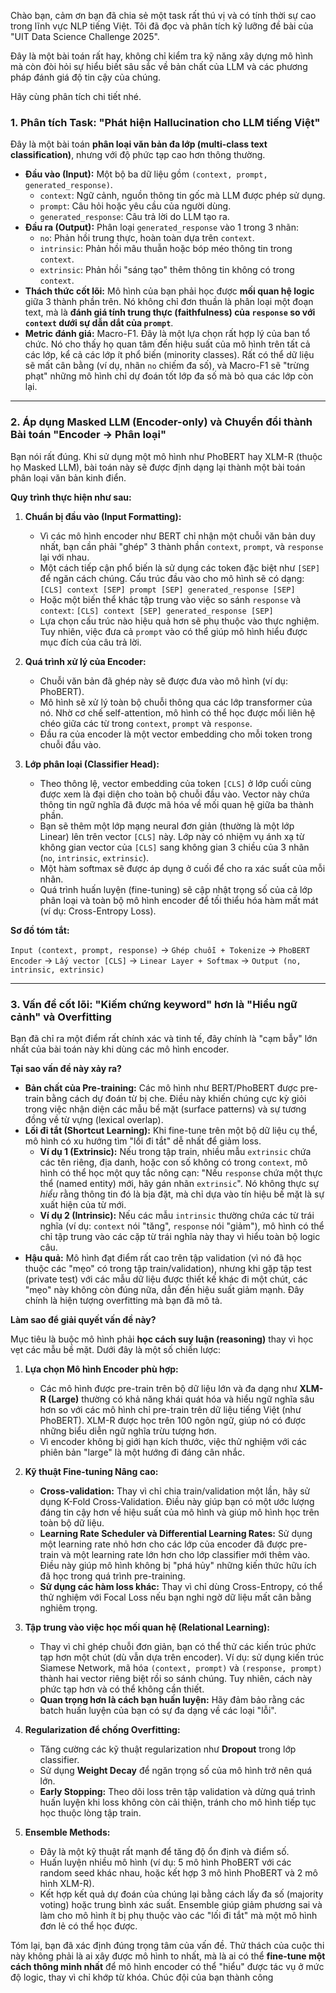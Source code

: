 Chào bạn, cảm ơn bạn đã chia sẻ một task rất thú vị và có tính thời sự cao trong lĩnh vực NLP tiếng Việt. Tôi đã đọc và phân tích kỹ lưỡng đề bài của "UIT Data Science Challenge 2025".

Đây là một bài toán rất hay, không chỉ kiểm tra kỹ năng xây dựng mô hình mà còn đòi hỏi sự hiểu biết sâu sắc về bản chất của LLM và các phương pháp đánh giá độ tin cậy của chúng.

Hãy cùng phân tích chi tiết nhé.

### 1. Phân tích Task: "Phát hiện Hallucination cho LLM tiếng Việt"

Đây là một bài toán **phân loại văn bản đa lớp (multi-class text classification)**, nhưng với độ phức tạp cao hơn thông thường.

*   **Đầu vào (Input):** Một bộ ba dữ liệu gồm `(context, prompt, generated_response)`.
    *   `context`: Ngữ cảnh, nguồn thông tin gốc mà LLM được phép sử dụng.
    *   `prompt`: Câu hỏi hoặc yêu cầu của người dùng.
    *   `generated_response`: Câu trả lời do LLM tạo ra.
*   **Đầu ra (Output):** Phân loại `generated_response` vào 1 trong 3 nhãn:
    *   `no`: Phản hồi trung thực, hoàn toàn dựa trên `context`.
    *   `intrinsic`: Phản hồi mâu thuẫn hoặc bóp méo thông tin trong `context`.
    *   `extrinsic`: Phản hồi "sáng tạo" thêm thông tin không có trong `context`.
*   **Thách thức cốt lõi:** Mô hình của bạn phải học được **mối quan hệ logic** giữa 3 thành phần trên. Nó không chỉ đơn thuần là phân loại một đoạn text, mà là **đánh giá tính trung thực (faithfulness) của `response` so với `context` dưới sự dẫn dắt của `prompt`**.
*   **Metric đánh giá:** Macro-F1. Đây là một lựa chọn rất hợp lý của ban tổ chức. Nó cho thấy họ quan tâm đến hiệu suất của mô hình trên tất cả các lớp, kể cả các lớp ít phổ biến (minority classes). Rất có thể dữ liệu sẽ mất cân bằng (ví dụ, nhãn `no` chiếm đa số), và Macro-F1 sẽ "trừng phạt" những mô hình chỉ dự đoán tốt lớp đa số mà bỏ qua các lớp còn lại.

---

### 2. Áp dụng Masked LLM (Encoder-only) và Chuyển đổi thành Bài toán "Encoder -> Phân loại"

Bạn nói rất đúng. Khi sử dụng một mô hình như PhoBERT hay XLM-R (thuộc họ Masked LLM), bài toán này sẽ được định dạng lại thành một bài toán phân loại văn bản kinh điển.

**Quy trình thực hiện như sau:**

1.  **Chuẩn bị đầu vào (Input Formatting):**
    *   Vì các mô hình encoder như BERT chỉ nhận một chuỗi văn bản duy nhất, bạn cần phải "ghép" 3 thành phần `context`, `prompt`, và `response` lại với nhau.
    *   Một cách tiếp cận phổ biến là sử dụng các token đặc biệt như `[SEP]` để ngăn cách chúng. Cấu trúc đầu vào cho mô hình sẽ có dạng:
        `[CLS] context [SEP] prompt [SEP] generated_response [SEP]`
    *   Hoặc một biến thể khác tập trung vào việc so sánh `response` và `context`:
        `[CLS] context [SEP] generated_response [SEP]`
    *   Lựa chọn cấu trúc nào hiệu quả hơn sẽ phụ thuộc vào thực nghiệm. Tuy nhiên, việc đưa cả `prompt` vào có thể giúp mô hình hiểu được mục đích của câu trả lời.

2.  **Quá trình xử lý của Encoder:**
    *   Chuỗi văn bản đã ghép này sẽ được đưa vào mô hình (ví dụ: PhoBERT).
    *   Mô hình sẽ xử lý toàn bộ chuỗi thông qua các lớp transformer của nó. Nhờ cơ chế self-attention, mô hình có thể học được mối liên hệ chéo giữa các từ trong `context`, `prompt` và `response`.
    *   Đầu ra của encoder là một vector embedding cho mỗi token trong chuỗi đầu vào.

3.  **Lớp phân loại (Classifier Head):**
    *   Theo thông lệ, vector embedding của token `[CLS]` ở lớp cuối cùng được xem là đại diện cho toàn bộ chuỗi đầu vào. Vector này chứa thông tin ngữ nghĩa đã được mã hóa về mối quan hệ giữa ba thành phần.
    *   Bạn sẽ thêm một lớp mạng neural đơn giản (thường là một lớp Linear) lên trên vector `[CLS]` này. Lớp này có nhiệm vụ ánh xạ từ không gian vector của `[CLS]` sang không gian 3 chiều của 3 nhãn (`no`, `intrinsic`, `extrinsic`).
    *   Một hàm softmax sẽ được áp dụng ở cuối để cho ra xác suất của mỗi nhãn.
    *   Quá trình huấn luyện (fine-tuning) sẽ cập nhật trọng số của cả lớp phân loại và toàn bộ mô hình encoder để tối thiểu hóa hàm mất mát (ví dụ: Cross-Entropy Loss).

**Sơ đồ tóm tắt:**

`Input (context, prompt, response)` -> `Ghép chuỗi + Tokenize` -> `PhoBERT Encoder` -> `Lấy vector [CLS]` -> `Linear Layer + Softmax` -> `Output (no, intrinsic, extrinsic)`

---

### 3. Vấn đề cốt lõi: "Kiếm chứng keyword" hơn là "Hiểu ngữ cảnh" và Overfitting

Bạn đã chỉ ra một điểm rất chính xác và tinh tế, đây chính là "cạm bẫy" lớn nhất của bài toán này khi dùng các mô hình encoder.

**Tại sao vấn đề này xảy ra?**

*   **Bản chất của Pre-training:** Các mô hình như BERT/PhoBERT được pre-train bằng cách dự đoán từ bị che. Điều này khiến chúng cực kỳ giỏi trong việc nhận diện các mẫu bề mặt (surface patterns) và sự tương đồng về từ vựng (lexical overlap).
*   **Lối đi tắt (Shortcut Learning):** Khi fine-tune trên một bộ dữ liệu cụ thể, mô hình có xu hướng tìm "lối đi tắt" dễ nhất để giảm loss.
    *   **Ví dụ 1 (Extrinsic):** Nếu trong tập train, nhiều mẫu `extrinsic` chứa các tên riêng, địa danh, hoặc con số không có trong `context`, mô hình có thể học một quy tắc nông cạn: "Nếu `response` chứa một thực thể (named entity) mới, hãy gán nhãn `extrinsic`". Nó không thực sự *hiểu* rằng thông tin đó là bịa đặt, mà chỉ dựa vào tín hiệu bề mặt là sự xuất hiện của từ mới.
    *   **Ví dụ 2 (Intrinsic):** Nếu các mẫu `intrinsic` thường chứa các từ trái nghĩa (ví dụ: `context` nói "tăng", `response` nói "giảm"), mô hình có thể chỉ tập trung vào các cặp từ trái nghĩa này thay vì hiểu toàn bộ logic câu.
*   **Hậu quả:** Mô hình đạt điểm rất cao trên tập validation (vì nó đã học thuộc các "mẹo" có trong tập train/validation), nhưng khi gặp tập test (private test) với các mẫu dữ liệu được thiết kế khác đi một chút, các "mẹo" này không còn đúng nữa, dẫn đến hiệu suất giảm mạnh. Đây chính là hiện tượng overfitting mà bạn đã mô tả.

**Làm sao để giải quyết vấn đề này?**

Mục tiêu là buộc mô hình phải **học cách suy luận (reasoning)** thay vì học vẹt các mẫu bề mặt. Dưới đây là một số chiến lược:

1.  **Lựa chọn Mô hình Encoder phù hợp:**
    *   Các mô hình được pre-train trên bộ dữ liệu lớn và đa dạng như **XLM-R (Large)** thường có khả năng khái quát hóa và hiểu ngữ nghĩa sâu hơn so với các mô hình chỉ pre-train trên dữ liệu tiếng Việt (như PhoBERT). XLM-R được học trên 100 ngôn ngữ, giúp nó có được những biểu diễn ngữ nghĩa trừu tượng hơn.
    *   Vì encoder không bị giới hạn kích thước, việc thử nghiệm với các phiên bản "large" là một hướng đi đáng cân nhắc.

2.  **Kỹ thuật Fine-tuning Nâng cao:**
    *   **Cross-validation:** Thay vì chỉ chia train/validation một lần, hãy sử dụng K-Fold Cross-Validation. Điều này giúp bạn có một ước lượng đáng tin cậy hơn về hiệu suất của mô hình và giúp mô hình học trên toàn bộ dữ liệu.
    *   **Learning Rate Scheduler và Differential Learning Rates:** Sử dụng một learning rate nhỏ hơn cho các lớp của encoder đã được pre-train và một learning rate lớn hơn cho lớp classifier mới thêm vào. Điều này giúp mô hình không bị "phá hủy" những kiến thức hữu ích đã học trong quá trình pre-training.
    *   **Sử dụng các hàm loss khác:** Thay vì chỉ dùng Cross-Entropy, có thể thử nghiệm với Focal Loss nếu bạn nghi ngờ dữ liệu mất cân bằng nghiêm trọng.

3.  **Tập trung vào việc học mối quan hệ (Relational Learning):**
    *   Thay vì chỉ ghép chuỗi đơn giản, bạn có thể thử các kiến trúc phức tạp hơn một chút (dù vẫn dựa trên encoder). Ví dụ: sử dụng kiến trúc Siamese Network, mã hóa `(context, prompt)` và `(response, prompt)` thành hai vector riêng biệt rồi so sánh chúng. Tuy nhiên, cách này phức tạp hơn và có thể không cần thiết.
    *   **Quan trọng hơn là cách bạn huấn luyện:** Hãy đảm bảo rằng các batch huấn luyện của bạn có sự đa dạng về các loại "lỗi".

4.  **Regularization để chống Overfitting:**
    *   Tăng cường các kỹ thuật regularization như **Dropout** trong lớp classifier.
    *   Sử dụng **Weight Decay** để ngăn trọng số của mô hình trở nên quá lớn.
    *   **Early Stopping:** Theo dõi loss trên tập validation và dừng quá trình huấn luyện khi loss không còn cải thiện, tránh cho mô hình tiếp tục học thuộc lòng tập train.

5.  **Ensemble Methods:**
    *   Đây là một kỹ thuật rất mạnh để tăng độ ổn định và điểm số.
    *   Huấn luyện nhiều mô hình (ví dụ: 5 mô hình PhoBERT với các random seed khác nhau, hoặc kết hợp 3 mô hình PhoBERT và 2 mô hình XLM-R).
    *   Kết hợp kết quả dự đoán của chúng lại bằng cách lấy đa số (majority voting) hoặc trung bình xác suất. Ensemble giúp giảm phương sai và làm cho mô hình ít bị phụ thuộc vào các "lối đi tắt" mà một mô hình đơn lẻ có thể học được.

Tóm lại, bạn đã xác định đúng trọng tâm của vấn đề. Thử thách của cuộc thi này không phải là ai xây được mô hình to nhất, mà là ai có thể **fine-tune một cách thông minh nhất** để mô hình encoder có thể "hiểu" được tác vụ ở mức độ logic, thay vì chỉ khớp từ khóa. Chúc đội của bạn thành công